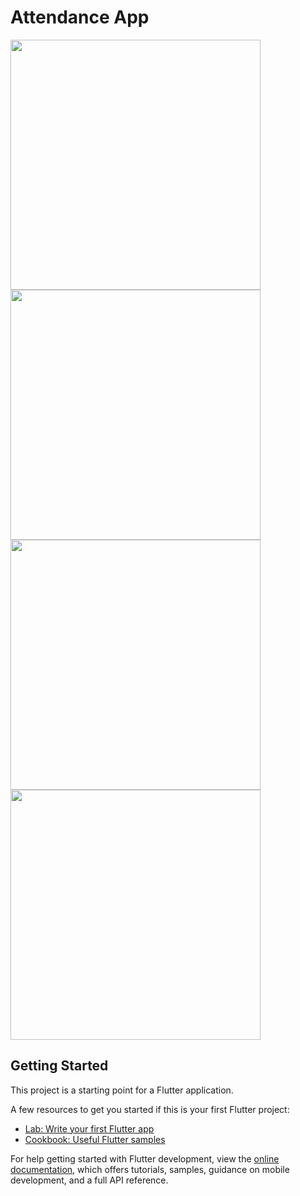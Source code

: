 # Attendance App

<img src="https://github.com/PrashantChandraker/Attendence-App/blob/main/assets/output/Screenshot_1731048758.png" height="400" />    <img src="https://github.com/PrashantChandraker/Attendence-App/blob/main/assets/output/Screenshot_1731050566.png" height="400" />   <img src="https://github.com/PrashantChandraker/Attendence-App/blob/main/assets/output/Screenshot_1731050570.png" height="400" />
<img src="https://github.com/PrashantChandraker/Attendence-App/blob/main/assets/output/Screenshot_1731050645.png" height="400" />


## Getting Started

This project is a starting point for a Flutter application.

A few resources to get you started if this is your first Flutter project:

- [Lab: Write your first Flutter app](https://docs.flutter.dev/get-started/codelab)
- [Cookbook: Useful Flutter samples](https://docs.flutter.dev/cookbook)

For help getting started with Flutter development, view the
[online documentation](https://docs.flutter.dev/), which offers tutorials,
samples, guidance on mobile development, and a full API reference.
